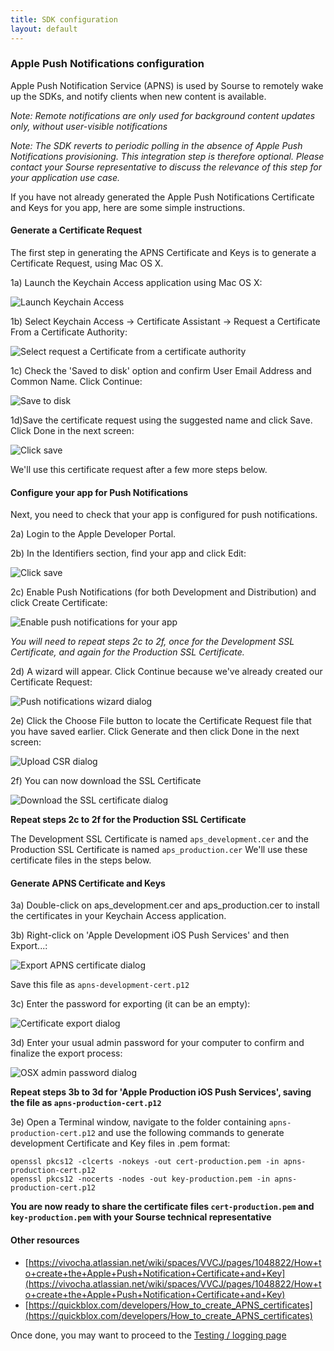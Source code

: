 ```yaml
---
title: SDK configuration
layout: default 
---
```


### Apple Push Notifications configuration ###


Apple Push Notification Service (APNS) is used by Sourse to remotely wake up the SDKs, and notify 
clients when new content is available. 

*Note: Remote notifications are only used for background content updates only, without user-visible 
notifications*

*Note: The SDK reverts to periodic polling in the absence of Apple Push Notifications provisioning. This 
integration step is therefore optional. Please contact your Sourse representative to discuss the relevance
of this step for your application use case.* 

If you have not already generated the Apple Push Notifications Certificate and Keys for you app, here are
some simple instructions.

#### Generate a Certificate Request ####

The first step in generating the APNS Certificate and Keys is to generate a Certificate Request, using Mac OS X.

1a) Launch the Keychain Access application using Mac OS X:

![Launch Keychain Access](./images/help41a.png)

1b) Select Keychain Access -> Certificate Assistant -> Request a Certificate From a Certificate Authority:

![Select request a Certificate from a certificate authority](./images/help41b.png)

1c) Check the 'Saved to disk' option and confirm User Email Address and Common Name. Click Continue:

![Save to disk](./images/help41c.png)

1d)Save the certificate request using the suggested name and click Save. Click Done in the next screen:

![Click save](./images/help41d.png)

We'll use this certificate request after a few more steps below.


#### Configure your app for Push Notifications ####

Next, you need to check that your app is configured for push notifications.

2a) Login to the Apple Developer Portal.

2b) In the Identifiers section, find your app and click Edit:

![Click save](./images/help42b.png)

2c) Enable Push Notifications (for both Development and Distribution) and click Create Certificate:

![Enable push notifications for your app](./images/help42c.png)

_You will need to repeat steps 2c to 2f, once for the Development SSL Certificate, and again for the Production SSL Certificate._

2d) A wizard will appear. Click Continue because we've already created our Certificate Request:

![Push notifications wizard dialog](./images/help42d.png)

2e) Click the Choose File button to locate the Certificate Request file that you have saved earlier. Click Generate and then click Done in the next screen:

![Upload CSR dialog](./images/help42e.png)

2f) You can now download the SSL Certificate

![Download the SSL certificate dialog](./images/help42f.png)

__Repeat steps 2c to 2f for the Production SSL Certificate__


The Development SSL Certificate is named `aps_development.cer` and the Production SSL Certificate is named `aps_production.cer`
We'll use these certificate files in the steps below.


#### Generate APNS Certificate and Keys ####

3a) Double-click on aps_development.cer and aps_production.cer to install the certificates in your Keychain Access application.

3b) Right-click on 'Apple Development iOS Push Services' and then Export...:

![Export APNS certificate dialog](./images/help43b.png)

Save this file as `apns-development-cert.p12`

3c) Enter the password for exporting (it can be an empty):

![Certificate export dialog](./images/help43c.png)

3d) Enter your usual admin password for your computer to confirm and finalize the export process:

![OSX admin password dialog](./images/help43d.png)

__Repeat steps 3b to 3d for 'Apple Production iOS Push Services', saving the file as `apns-production-cert.p12`__

3e) Open a Terminal window, navigate to the folder containing `apns-production-cert.p12` and use the following commands to generate development Certificate and Key files in .pem format:

	openssl pkcs12 -clcerts -nokeys -out cert-production.pem -in apns-production-cert.p12 
	openssl pkcs12 -nocerts -nodes -out key-production.pem -in apns-production-cert.p12
	

__You are now ready to share the certificate files `cert-production.pem` and `key-production.pem` with your Sourse technical representative__

#### Other resources #####

 * [https://vivocha.atlassian.net/wiki/spaces/VVCJ/pages/1048822/How+to+create+the+Apple+Push+Notification+Certificate+and+Key](https://vivocha.atlassian.net/wiki/spaces/VVCJ/pages/1048822/How+to+create+the+Apple+Push+Notification+Certificate+and+Key)
 * [https://quickblox.com/developers/How_to_create_APNS_certificates](https://quickblox.com/developers/How_to_create_APNS_certificates)



Once done, you may want to proceed to the [Testing / logging page](./testing-logging.html)